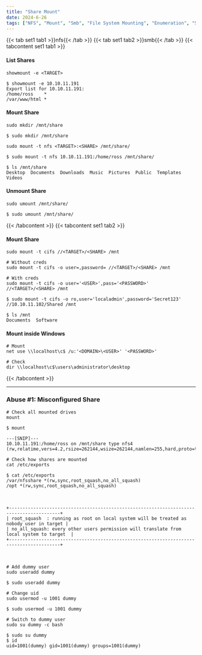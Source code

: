 ```yaml
---
title: "Share Mount"
date: 2024-6-26
tags: ["NFS", "Mount", "Smb", "File System Mounting", "Enumeration", "Share", "Cifs", "File System Permissions Vulnerabilities"]
---
```


{{< tab set1 tab1 >}}nfs{{< /tab >}}
{{< tab set1 tab2 >}}smb{{< /tab >}}
{{< tabcontent set1 tab1 >}}

#### List Shares

```console
showmount -e <TARGET>
```

```console {class="sample-code"}
$ showmount -e 10.10.11.191
Export list for 10.10.11.191:
/home/ross    *
/var/www/html *
```

#### Mount Share

```console
sudo mkdir /mnt/share
```

```console {class="sample-code"}
$ sudo mkdir /mnt/share
```

```console
sudo mount -t nfs <TARGET>:<SHARE> /mnt/share/
```

```console {class="sample-code"}
$ sudo mount -t nfs 10.10.11.191:/home/ross /mnt/share/

$ ls /mnt/share 
Desktop  Documents  Downloads  Music  Pictures  Public  Templates  Videos
```

#### Unmount Share

```console
sudo umount /mnt/share/
```

```console {class="sample-code"}
$ sudo umount /mnt/share/
```

{{< /tabcontent >}}
{{< tabcontent set1 tab2 >}}

#### Mount Share

```console
sudo mount -t cifs //<TARGET>/<SHARE> /mnt
```

```console
# Without creds
sudo mount -t cifs -o user=,password= //<TARGET>/<SHARE> /mnt
```

```console
# With creds
sudo mount -t cifs -o user='<USER>',pass='<PASSWORD>' //<TARGET>/<SHARE> /mnt
```

```console {class="sample-code"}
$ sudo mount -t cifs -o ro,user='localadmin',password='Secret123' //10.10.11.102/Shared /mnt

$ ls /mnt      
Documents  Software
```

#### Mount inside Windows

```console
# Mount
net use \\localhost\c$ /u:'<DOMAIN>\<USER>' '<PASSWORD>'
```

```console
# Check
dir \\localhost\c$\users\administrator\desktop
```

{{< /tabcontent >}}

---

### Abuse #1: Misconfigured Share

```console
# Check all mounted drives
mount
```

```console {class="sample-code"}
$ mount     

---[SNIP]---
10.10.11.191:/home/ross on /mnt/share type nfs4 (rw,relatime,vers=4.2,rsize=262144,wsize=262144,namlen=255,hard,proto=tcp,timeo=600,retrans=2,sec=sys,clientaddr=10.10.14.31,local_lock=none,addr=10.10.11.191)
```

```console
# Check how shares are mounted
cat /etc/exports
```

```console {class="sample-code"}
$ cat /etc/exports
/var/nfsshare *(rw,sync,root_squash,no_all_squash)
/opt *(rw,sync,root_squash,no_all_squash)
```

<br>

```console
+-----------------------------------------------------------------------------------------+
| root_squash  : running as root on local system will be treated as nobody user in target |
| no_all_squash: every other users permission will translate from local system to target  |
+-----------------------------------------------------------------------------------------+
```

<br>

```console
# Add dummy user
sudo useradd dummy
```

```console {class="sample-code"}
$ sudo useradd dummy
```

```console
# Change uid
sudo usermod -u 1001 dummy 
```

```console {class="sample-code"}
$ sudo usermod -u 1001 dummy
```

```console
# Switch to dummy user
sudo su dummy -c bash
```

```console {class="sample-code"}
$ sudo su dummy
$ id
uid=1001(dummy) gid=1001(dummy) groups=1001(dummy)
```
